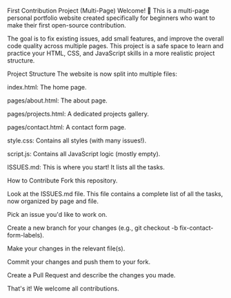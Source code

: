 First Contribution Project (Multi-Page)
Welcome! 👋 This is a multi-page personal portfolio website created specifically for beginners who want to make their first open-source contribution.

The goal is to fix existing issues, add small features, and improve the overall code quality across multiple pages. This project is a safe space to learn and practice your HTML, CSS, and JavaScript skills in a more realistic project structure.

Project Structure
The website is now split into multiple files:

index.html: The home page.

pages/about.html: The about page.

pages/projects.html: A dedicated projects gallery.

pages/contact.html: A contact form page.

style.css: Contains all styles (with many issues!).

script.js: Contains all JavaScript logic (mostly empty).

ISSUES.md: This is where you start! It lists all the tasks.

How to Contribute
Fork this repository.

Look at the ISSUES.md file. This file contains a complete list of all the tasks, now organized by page and file.

Pick an issue you'd like to work on.

Create a new branch for your changes (e.g., git checkout -b fix-contact-form-labels).

Make your changes in the relevant file(s).

Commit your changes and push them to your fork.

Create a Pull Request and describe the changes you made.

That's it! We welcome all contributions.